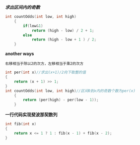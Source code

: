 ***求出区间内的奇数***

```cpp
int countOdds(int low, int high)
    {
        if(low&1)
            return (high - low) / 2 + 1;
        else
            return (high - low + 1 ) / 2;
    }
```
**another ways**

`右移相当于除以2的次方，左移相当于乘2的次方`
```cpp
int per(int x)//求出(x+1)/2向下取整的值
{
    return (x + 1) >> 1;
}
int countOdds(int low, int high)//区间0到x内的奇数个数为per(x)
    {
        return (per(high) - per(low - 1));
    }
```
**一行代码实现斐波那契数列**
```cpp
int fib(int x)
{
    return x <= 1 ? 1 : fib(x - 1) + fib(x - 2);
}
```
